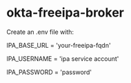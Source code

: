# okta-freeipa-broker

Create an .env file with:


IPA_BASE_URL = 'your-freeipa-fqdn'


IPA_USERNAME = 'ipa service account'


IPA_PASSWORD = 'password'
